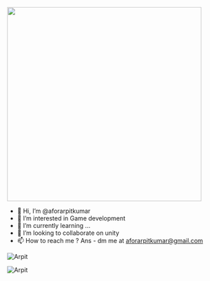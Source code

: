 <img src="https://user-images.githubusercontent.com/73133055/148241123-db0632dd-71d4-45e6-b3c6-679a4e313b6f.gif" width="451">
  
- 👋 Hi, I’m @aforarpitkumar  
- 👀 I’m interested in Game development      
- 🌱 I’m currently learning ... 
- 💞️ I’m looking to collaborate on unity
- 📫 How to reach me ? Ans - dm me at aforarpitkumar@gmail.com


<!---
aforarpitkumar/aforarpitkumar is a ✨ special ✨ repository because its `README.md` (this file) appears on your GitHub profile.
You can click the Preview link to take a look at your changes.
--->


<p align="left"> <img src="https://komarev.com/ghpvc/?username=Arpit&label=Profile%20views&color=0e75b6&style=flat" alt="Arpit" /> </p>
<p><img align="left" src="https://github-readme-stats.vercel.app/api?username=aforarpitkumar&show_icons=true&locale=en" alt="Arpit" /></p>
